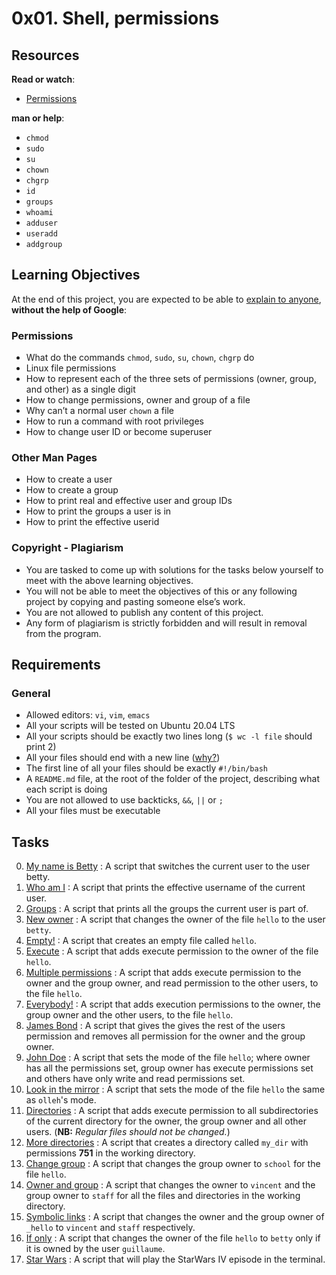 <h1>0x01. Shell, permissions</h1>
<div>
  <h2>Resources</h2>

  <p><strong>Read or watch</strong>:</p>

  <ul>
    <li>
      <a
        href="/rltoken/aQmRB6ms-SDHUhqY0Rsa3g"
        title="Permissions"
        target="_blank"
        >Permissions</a
      >
    </li>
  </ul>

  <p><strong>man or help</strong>:</p>

  <ul>
    <li><code>chmod</code></li>
    <li><code>sudo</code></li>
    <li><code>su</code></li>
    <li><code>chown</code></li>
    <li><code>chgrp</code></li>
    <li><code>id</code></li>
    <li><code>groups</code></li>
    <li><code>whoami</code></li>
    <li><code>adduser</code></li>
    <li><code>useradd</code></li>
    <li><code>addgroup</code></li>
  </ul>

  <h2>Learning Objectives</h2>

  <p>
    At the end of this project, you are expected to be able to
    <a
      href="/rltoken/ku9cNLQc4XzHnVXH6YFE7A"
      title="explain to anyone"
      target="_blank"
      >explain to anyone</a
    >, <strong>without the help of Google</strong>:
  </p>

  <h3>Permissions</h3>

  <ul>
    <li>
      What do the commands <code>chmod</code>, <code>sudo</code>,
      <code>su</code>, <code>chown</code>, <code>chgrp</code> do
    </li>
    <li>Linux file permissions</li>
    <li>
      How to represent each of the three sets of permissions (owner, group, and
      other) as a single digit
    </li>
    <li>How to change permissions, owner and group of a file</li>
    <li>Why can’t a normal user <code>chown</code> a file</li>
    <li>How to run a command with root privileges</li>
    <li>How to change user ID or become superuser<br /></li>
  </ul>

  <h3>Other Man Pages</h3>

  <ul>
    <li>How to create a user</li>
    <li>How to create a group</li>
    <li>How to print real and effective user and group IDs</li>
    <li>How to print the groups a user is in</li>
    <li>How to print the effective userid</li>
  </ul>

  <h3>Copyright - Plagiarism</h3>

  <ul>
    <li>
      You are tasked to come up with solutions for the tasks below yourself to
      meet with the above learning objectives.
    </li>
    <li>
      You will not be able to meet the objectives of this or any following
      project by copying and pasting someone else’s work.
    </li>
    <li>You are not allowed to publish any content of this project.</li>
    <li>
      Any form of plagiarism is strictly forbidden and will result in removal
      from the program.
    </li>
  </ul>

  <h2>Requirements</h2>

  <h3>General</h3>

  <ul>
    <li>
      Allowed editors: <code>vi</code>, <code>vim</code>, <code>emacs</code>
    </li>
    <li>All your scripts will be tested on Ubuntu 20.04 LTS</li>
    <li>
      All your scripts should be exactly two lines long (<code
        >$ wc -l file</code
      >
      should print 2)
    </li>
    <li>
      All your files should end with a new line (<a
        href="http://unix.stackexchange.com/questions/18743/whats-the-point-in-adding-a-new-line-to-the-end-of-a-file/18789"
        >why?</a
      >)
    </li>
    <li>
      The first line of all your files should be exactly
      <code>#!/bin/bash</code>
    </li>
    <li>
      A <code>README.md</code> file, at the root of the folder of the project,
      describing what each script is doing
    </li>
    <li>
      You are not allowed to use backticks, <code>&amp;&amp;</code>,
      <code>||</code> or <code>;</code>
    </li>
    <li>All your files must be executable</li>
  </ul>
</div>

## Tasks

0. [My name is Betty](./0-iam_betty) : A script that switches the current user to the user betty.
1. [Who am I](./1-who_am_i) : A script that prints the effective username of the current user.
2. [Groups](./2-groups) : A script that prints all the groups the current user is part of.
3. [New owner](./3-new_owner) : A script that changes the owner of the file `hello` to the user `betty`.
4. [Empty!](./4-empty) : A script that creates an empty file called `hello`.
5. [Execute](./5-execute) : A script that adds execute permission to the owner of the file `hello`.
6. [Multiple permissions](./6-multiple_permissions) : A script that adds execute permission to the owner and the group owner, and read permission to the other users, to the file `hello`.
7. [Everybody!](./7-everybody) : A script that adds execution permissions to the owner, the group owner and the other users, to the file `hello`.
8. [James Bond](./8-James_Bond) : A script that gives the gives the rest of the users permission and removes all permission for the owner and the group owner.
9. [John Doe](./9-John_Doe) : A script that sets the mode of the file `hello`; where owner has all the permissions set, group owner has execute permissions set and others have only write and read permissions set.
10. [Look in the mirror](./10-mirror_permissions) : A script that sets the mode of the file `hello` the same as `olleh`'s mode.
11. [Directories](./11-directories_permissions) : A script that adds execute permission to all subdirectories of the current directory for the owner, the group owner and all other users. (**NB:** *Regular files should not be changed.*)
12. [More directories](./12-directory_permissions) : A script that creates a directory called `my_dir` with permissions **751** in the working directory.
13. [Change group](./13-change_group) : A script that changes the group owner to `school` for the file `hello`.
14. [Owner and group](./100-change_owner_and_group) : A script that changes the owner to `vincent` and the group owner to `staff` for all the files and directories in the working directory.
15. [Symbolic links](./101-symbolic_link_permissions) : A script that changes the owner and the group owner of `_hello` to `vincent` and `staff` respectively.
16. [If only](./102-if_only) : A script that changes the owner of the file `hello` to `betty` only if it is owned by the user `guillaume`.
17. [Star Wars](./103-Star_Wars) : A script that will play the StarWars IV episode in the terminal.
